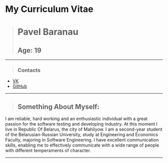 # My Curriculum Vitae

> # Pavel Baranau
> ## Age: 19

---
> ### Contacts
* [VK](https://vk.com/paulba)
* [GitHub](https://github.com/MrPavelLa)
--- 

> ## Something About Myself:
I am reliable, hard working and an enthusiastic individual with a great passion for the software testing and developing industry. At this moment I live in Republic Of Belarus, the city of Mahilyow. I am a second-year student of the Belarusian-Russian University, study at Engineering and Economics Faculty, majoring in Software Engineering. I have excellent communication skills, enabling me to effectively communicate with a wide range of people with different temperaments of character.

---